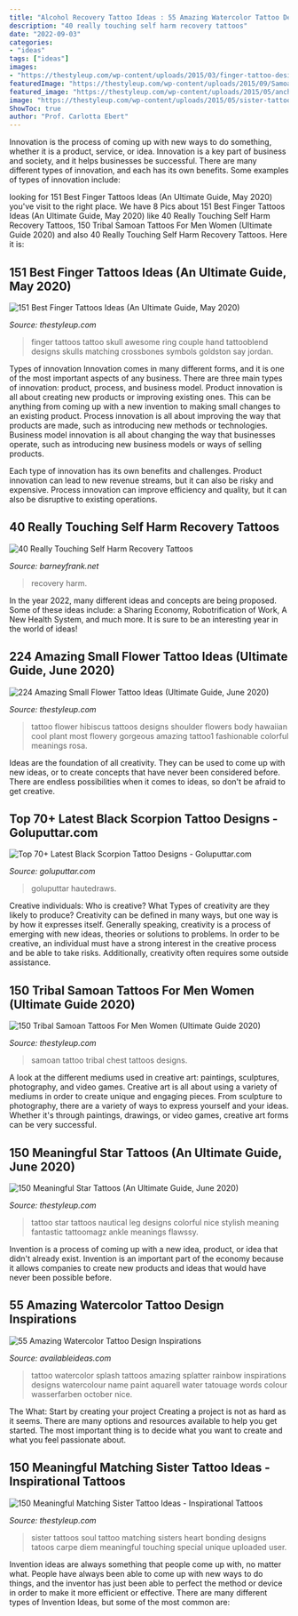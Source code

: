 ```yaml
---
title: "Alcohol Recovery Tattoo Ideas : 55 Amazing Watercolor Tattoo Design Inspirations"
description: "40 really touching self harm recovery tattoos"
date: "2022-09-03"
categories:
- "ideas"
tags: ["ideas"]
images:
- "https://thestyleup.com/wp-content/uploads/2015/03/finger-tattoo-designs.jpg"
featuredImage: "https://thestyleup.com/wp-content/uploads/2015/09/Samoan-chest-Tattoo-for-men-600x590-1.jpg"
featured_image: "https://thestyleup.com/wp-content/uploads/2015/05/anchor-nautical-star-tattoo-Leg.jpg"
image: "https://thestyleup.com/wp-content/uploads/2015/05/sister-tattoos-images.jpg"
ShowToc: true
author: "Prof. Carlotta Ebert"
---
```



Innovation is the process of coming up with new ways to do something, whether it is a product, service, or idea. Innovation is a key part of business and society, and it helps businesses be successful. There are many different types of innovation, and each has its own benefits. Some examples of types of innovation include:

	

		
looking for 151 Best Finger Tattoos Ideas (An Ultimate Guide, May 2020) you've visit to the right place. We have 8 Pics about 151 Best Finger Tattoos Ideas (An Ultimate Guide, May 2020) like 40 Really Touching Self Harm Recovery Tattoos, 150 Tribal Samoan Tattoos For Men Women (Ultimate Guide 2020) and also 40 Really Touching Self Harm Recovery Tattoos. Here it is:
		
    
## 151 Best Finger Tattoos Ideas (An Ultimate Guide, May 2020)

<img loading=lazy src="https://thestyleup.com/wp-content/uploads/2015/03/finger-tattoo-designs.jpg" onerror="this.onerror=null;this.src='https://tse1.mm.bing.net/th?id=OIP.uW0OVW5jeoSbKYpVZLUfoQHaHZ&amp;pid=15.1';" alt="151 Best Finger Tattoos Ideas (An Ultimate Guide, May 2020)">

_Source: thestyleup.com_

>finger tattoos tattoo skull awesome ring couple hand tattooblend designs skulls matching crossbones symbols goldston say jordan. 

	

Types of innovation
Innovation comes in many different forms, and it is one of the most important aspects of any business. There are three main types of innovation: product, process, and business model.
Product innovation is all about creating new products or improving existing ones. This can be anything from coming up with a new invention to making small changes to an existing product. Process innovation is all about improving the way that products are made, such as introducing new methods or technologies. Business model innovation is all about changing the way that businesses operate, such as introducing new business models or ways of selling products.

Each type of innovation has its own benefits and challenges. Product innovation can lead to new revenue streams, but it can also be risky and expensive. Process innovation can improve efficiency and quality, but it can also be disruptive to existing operations.

    
## 40 Really Touching Self Harm Recovery Tattoos

<img loading=lazy src="http://www.barneyfrank.net/wp-content/uploads/2016/04/Really-Touching-Self-harm-recovery-tattoo-ideas-35.jpg" onerror="this.onerror=null;this.src='https://tse1.mm.bing.net/th?id=OIP.uB5cHlUE6zitAUDOL1JmCQHaJ6&amp;pid=15.1';" alt="40 Really Touching Self Harm Recovery Tattoos">

_Source: barneyfrank.net_

>recovery harm. 

	

In the year 2022, many different ideas and concepts are being proposed. Some of these ideas include: a Sharing Economy, Robotrification of Work, A New Health System, and much more. It is sure to be an interesting year in the world of ideas!

    
## 224 Amazing Small Flower Tattoo Ideas (Ultimate Guide, June 2020)

<img loading=lazy src="https://thestyleup.com/wp-content/uploads/2015/03/17-flower-tattoo1.jpg" onerror="this.onerror=null;this.src='https://tse4.mm.bing.net/th?id=OIP.IH6PfJj4H-wHNSxcwpGuJQHaLe&amp;pid=15.1';" alt="224 Amazing Small Flower Tattoo Ideas (Ultimate Guide, June 2020)">

_Source: thestyleup.com_

>tattoo flower hibiscus tattoos designs shoulder flowers body hawaiian cool plant most flowery gorgeous amazing tattoo1 fashionable colorful meanings rosa. 

	

Ideas are the foundation of all creativity. They can be used to come up with new ideas, or to create concepts that have never been considered before. There are endless possibilities when it comes to ideas, so don't be afraid to get creative.

    
## Top 70+ Latest Black Scorpion Tattoo Designs - Goluputtar.com

<img loading=lazy src="https://www.goluputtar.com/wp-content/uploads/2016/12/7black-scorpio-tattoo-idea.jpg" onerror="this.onerror=null;this.src='https://tse2.mm.bing.net/th?id=OIP.fNNSdfiEHExt-lKUy1TCRAHaGS&amp;pid=15.1';" alt="Top 70+ Latest Black Scorpion Tattoo Designs - Goluputtar.com">

_Source: goluputtar.com_

>goluputtar hautedraws. 

	

Creative individuals: Who is creative? What Types of creativity are they likely to produce?
Creativity can be defined in many ways, but one way is by how it expresses itself. Generally speaking, creativity is a process of emerging with new ideas, theories or solutions to problems. In order to be creative, an individual must have a strong interest in the creative process and be able to take risks. Additionally, creativity often requires some outside assistance.

    
## 150 Tribal Samoan Tattoos For Men Women (Ultimate Guide 2020)

<img loading=lazy src="https://thestyleup.com/wp-content/uploads/2015/09/Samoan-chest-Tattoo-for-men-600x590-1.jpg" onerror="this.onerror=null;this.src='https://tse1.mm.bing.net/th?id=OIP.B4spEPP_HGl02CcBvJhQbwHaHS&amp;pid=15.1';" alt="150 Tribal Samoan Tattoos For Men Women (Ultimate Guide 2020)">

_Source: thestyleup.com_

>samoan tattoo tribal chest tattoos designs. 

	

A look at the different mediums used in creative art: paintings, sculptures, photography, and video games.
Creative art is all about using a variety of mediums in order to create unique and engaging pieces. From sculpture to photography, there are a variety of ways to express yourself and your ideas. Whether it's through paintings, drawings, or video games, creative art forms can be very successful.

    
## 150 Meaningful Star Tattoos (An Ultimate Guide, June 2020)

<img loading=lazy src="https://thestyleup.com/wp-content/uploads/2015/05/anchor-nautical-star-tattoo-Leg.jpg" onerror="this.onerror=null;this.src='https://tse2.mm.bing.net/th?id=OIP.mgELan4p4Y0n9fn-wqfCsAHaJ6&amp;pid=15.1';" alt="150 Meaningful Star Tattoos (An Ultimate Guide, June 2020)">

_Source: thestyleup.com_

>tattoo star tattoos nautical leg designs colorful nice stylish meaning fantastic tattoomagz ankle meanings flawssy. 

	

Invention is a process of coming up with a new idea, product, or idea that didn't already exist. Invention is an important part of the economy because it allows companies to create new products and ideas that would have never been possible before.

    
## 55 Amazing Watercolor Tattoo Design Inspirations

<img loading=lazy src="http://availableideas.com/wp-content/uploads/2016/02/Tattoo-Watercolor-Ideas-49.jpg" onerror="this.onerror=null;this.src='https://tse4.mm.bing.net/th?id=OIP.pHZF2SVcO2j2L7s2qL46VwHaMt&amp;pid=15.1';" alt="55 Amazing Watercolor Tattoo Design Inspirations">

_Source: availableideas.com_

>tattoo watercolor splash tattoos amazing splatter rainbow inspirations designs watercolour name paint aquarell water tatouage words colour wasserfarben october nice. 

	

The What: Start by creating your project
Creating a project is not as hard as it seems. There are many options and resources available to help you get started. The most important thing is to decide what you want to create and what you feel passionate about.

    
## 150 Meaningful Matching Sister Tattoo Ideas - Inspirational Tattoos

<img loading=lazy src="https://thestyleup.com/wp-content/uploads/2015/05/sister-tattoos-images.jpg" onerror="this.onerror=null;this.src='https://tse2.mm.bing.net/th?id=OIP.UWvPDYjJg7v6XVPWyp_QGgHaHa&amp;pid=15.1';" alt="150 Meaningful Matching Sister Tattoo Ideas - Inspirational Tattoos">

_Source: thestyleup.com_

>sister tattoos soul tattoo matching sisters heart bonding designs tatoos carpe diem meaningful touching special unique uploaded user. 

	

Invention ideas are always something that people come up with, no matter what. People have always been able to come up with new ways to do things, and the inventor has just been able to perfect the method or device in order to make it more efficient or effective. There are many different types of Invention Ideas, but some of the most common are:

